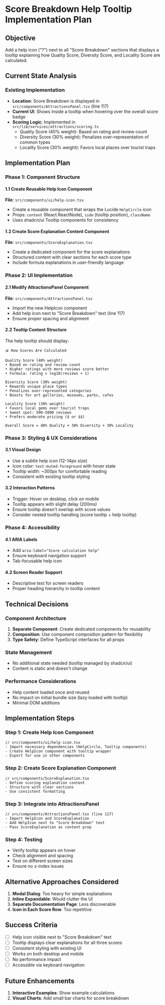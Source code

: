 # Score Breakdown Help Tooltip Implementation Plan

## Objective
Add a help icon ("?") next to all "Score Breakdown" sections that displays a tooltip explaining how Quality Score, Diversity Score, and Locality Score are calculated.

## Current State Analysis

### Existing Implementation
- **Location**: Score Breakdown is displayed in `src/components/AttractionsPanel.tsx` (line 117)
- **Current UI**: Shows inside a tooltip when hovering over the overall score badge
- **Scoring Logic**: Implemented in `src/lib/services/attractions/scoring.ts`
  - Quality Score (40% weight): Based on rating and review count
  - Diversity Score (30% weight): Penalizes over-representation of common types
  - Locality Score (30% weight): Favors local places over tourist traps

## Implementation Plan

### Phase 1: Component Structure

#### 1.1 Create Reusable Help Icon Component
**File**: `src/components/ui/help-icon.tsx`
- Create a reusable component that wraps the Lucide `HelpCircle` icon
- Props: `content` (React.ReactNode), `side` (tooltip position), `className`
- Uses shadcn/ui Tooltip components for consistency

#### 1.2 Create Score Explanation Content Component
**File**: `src/components/ScoreExplanation.tsx`
- Create a dedicated component for the score explanations
- Structured content with clear sections for each score type
- Include formula explanations in user-friendly language

### Phase 2: UI Implementation

#### 2.1 Modify AttractionsPanel Component
**File**: `src/components/AttractionsPanel.tsx`
- Import the new HelpIcon component
- Add help icon next to "Score Breakdown" text (line 117)
- Ensure proper spacing and alignment

#### 2.2 Tooltip Content Structure
The help tooltip should display:

```
📊 How Scores Are Calculated

Quality Score (40% weight)
• Based on rating and review count
• Higher ratings with more reviews score better
• Formula: rating × log10(reviews + 1)

Diversity Score (30% weight)  
• Rewards unique place types
• Penalizes over-represented categories
• Boosts for art galleries, museums, parks, cafes

Locality Score (30% weight)
• Favors local gems over tourist traps
• Sweet spot: 500-5000 reviews
• Prefers moderate pricing ($ or $$)

Overall Score = 40% Quality + 30% Diversity + 30% Locality
```

### Phase 3: Styling & UX Considerations

#### 3.1 Visual Design
- Use a subtle help icon (12-14px size)
- Icon color: `text-muted-foreground` with hover state
- Tooltip width: ~300px for comfortable reading
- Consistent with existing tooltip styling

#### 3.2 Interaction Patterns
- Trigger: Hover on desktop, click on mobile
- Tooltip appears with slight delay (200ms)
- Ensure tooltip doesn't overlap with score values
- Consider nested tooltip handling (score tooltip + help tooltip)

### Phase 4: Accessibility

#### 4.1 ARIA Labels
- Add `aria-label="Score calculation help"`
- Ensure keyboard navigation support
- Tab-focusable help icon

#### 4.2 Screen Reader Support
- Descriptive text for screen readers
- Proper heading hierarchy in tooltip content

## Technical Decisions

### Component Architecture
1. **Separate Component**: Create dedicated components for reusability
2. **Composition**: Use component composition pattern for flexibility
3. **Type Safety**: Define TypeScript interfaces for all props

### State Management
- No additional state needed (tooltip managed by shadcn/ui)
- Content is static and doesn't change

### Performance Considerations
- Help content loaded once and reused
- No impact on initial bundle size (lazy loaded with tooltip)
- Minimal DOM additions

## Implementation Steps

### Step 1: Create Help Icon Component
```tsx
// src/components/ui/help-icon.tsx
- Import necessary dependencies (HelpCircle, Tooltip components)
- Create HelpIcon component with tooltip wrapper
- Export for use in other components
```

### Step 2: Create Score Explanation Component
```tsx
// src/components/ScoreExplanation.tsx
- Define scoring explanation content
- Structure with clear sections
- Use consistent formatting
```

### Step 3: Integrate into AttractionsPanel
```tsx
// src/components/AttractionsPanel.tsx (line 117)
- Import HelpIcon and ScoreExplanation
- Add HelpIcon next to "Score Breakdown" text
- Pass ScoreExplanation as content prop
```

### Step 4: Testing
- Verify tooltip appears on hover
- Check alignment and spacing
- Test on different screen sizes
- Ensure no z-index issues

## Alternative Approaches Considered

1. **Modal Dialog**: Too heavy for simple explanations
2. **Inline Expandable**: Would clutter the UI
3. **Separate Documentation Page**: Less discoverable
4. **Icon in Each Score Row**: Too repetitive

## Success Criteria

- [ ] Help icon visible next to "Score Breakdown" text
- [ ] Tooltip displays clear explanations for all three scores
- [ ] Consistent styling with existing UI
- [ ] Works on both desktop and mobile
- [ ] No performance impact
- [ ] Accessible via keyboard navigation

## Future Enhancements

1. **Interactive Examples**: Show example calculations
2. **Visual Charts**: Add small bar charts for score breakdown
